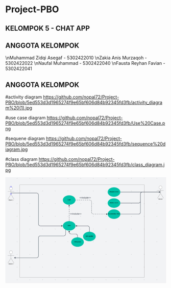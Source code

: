# Project-PBO
## KELOMPOK 5 - CHAT APP

## ANGGOTA KELOMPOK
\nMuhammad Zidqi Asegaf - 5302422010
\nZakia Anis Murzaqoh - 5302422022
\nNaufal Muhammad - 5302422040
\nFausta Reyhan Favian - 5302422041

## ANGGOTA KELOMPOK
#activity diagram
https://github.com/nopal72/Project-PBO/blob/5ed553d3d1965274f9e65bf606d84b92345fd3fb/activity_diagram%20(1).jpg

#use case diagram
https://github.com/nopal72/Project-PBO/blob/5ed553d3d1965274f9e65bf606d84b92345fd3fb/Use%20Case.png

#sequene diagram
https://github.com/nopal72/Project-PBO/blob/5ed553d3d1965274f9e65bf606d84b92345fd3fb/sequence%20diagram.jpg

#class diagram
https://github.com/nopal72/Project-PBO/blob/5ed553d3d1965274f9e65bf606d84b92345fd3fb/class_diagram.jpg

![image](https://github.com/nopal72/Project-PBO/blob/main/Use%20Case.png?raw=true)
